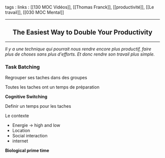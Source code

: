 tags : 
links : [[130 MOC Vidéos]], [[Thomas Franck]], [[productivité]], [[Le travail]], [[030 MOC Mental]]

****

<h2 style="text-align: center;"> The Easiest Way to Double Your Productivity </h2>

****


*Il y a une technique qui pourrait nous rendre encore plus productif, faire plus de choses sans plus d'efforts. Et donc rendre son travail plus simple.*

### **Task Batching**

Regrouper ses taches dans des groupes


Toutes les taches ont un temps de préparation

**Cognitive Switching**

Definir un temps pour les taches 


Le contexte

- Energie -> high and low
- Location
- Social interaction
- internet


**Biological prime time**

